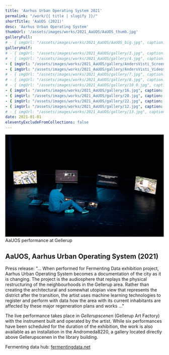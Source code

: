 ```yaml
---
title: 'Aarhus Urban Operating System 2021'
permalink: "/work/{{ title | slugify }}/"
shortTitle: 'AaUOS (2021)'
desc: 'Aarhus Urban Operating System'
thumbUrl: '/assets/images/works/2021_AaUOS/AaUOS_thumb.jpg'
galleryFull:
# - { imgUrl: "/assets/images/works/2021_AaUOS/AaUOS_big.jpg", caption: "" }
galleryHalf:
# - { imgUrl: "/assets/images/works/2021_AaUOS/gallery/3.jpg", caption: "" }
# - { imgUrl: "/assets/images/works/2021_AaUOS/gallery/4.jpg", caption: "" }
- { imgUrl: "/assets/images/works/2021_AaUOS/gallery/AndersVisti_Screenshot.jpg", caption: "" }
- { imgUrl: "/assets/images/works/2021_AaUOS/gallery/AndersVisti_Videostill.jpg", caption: "" }
# - { imgUrl: "/assets/images/works/2021_AaUOS/gallery/7.jpg", caption: "" }
# - { imgUrl: "/assets/images/works/2021_AaUOS/gallery/8.jpg", caption: "" }
# - { imgUrl: "/assets/images/works/2021_AaUOS/gallery/10_0.jpg", caption: "" }
- { imgUrl: "/assets/images/works/2021_AaUOS/gallery/16.jpg", caption: "" }
- { imgUrl: "/assets/images/works/2021_AaUOS/gallery/20.jpg", caption: "" }
- { imgUrl: "/assets/images/works/2021_AaUOS/gallery/22.jpg", caption: "" }
- { imgUrl: "/assets/images/works/2021_AaUOS/gallery/12.jpg", caption: "" }
# - { imgUrl: "/assets/images/works/2021_AaUOS/gallery/13.jpg", caption: "" }
date: 2021-01-01
eleventyExcludeFromCollections: false
---
```



<div class="Grid Grid--gutters Grid--full large-Grid--fit">
  <div class="Grid-cell">
    <img src='/assets/images/works/2021_AaUOS/AaUOS_big.jpg'/>
    <div class="caption">AaUOS performance at Gellerup</div>
  </div>
</div>

<div class="Grid Grid--gutters Grid--full large-Grid--fit">
  <div class="Grid-cell">
    <div class='headerGroup'>
      <h2>AaUOS, Aarhus Urban Operating System (2021)</h2>
      <!-- <h3>Fermenting Data, curated by Magda Tyzlik-Carver and Anders Visti</h3> -->
    </div>
  </div>
</div>

<div class="Grid Grid--gutters Grid--full large-Grid--fit">
  <div class="Grid-cell">
    <p>Press release: "... When performed for Fermenting Data exhibition project, Aarhus Urban Operating System becomes a documentation of the city as it is changing. The project is the audiosphere that replays the physical restructuring of the neighbourhoods in the Gellerup area. Rather than creating the architectural and somewhat utopian view that represents the district after the transition, the artist uses machine learning technologies to register and perform with data how the area with its current inhabitants are affected by these major regeneration plans and works ..."</p>
  </div>
  <div class="Grid-cell">
    <p>The live performance takes place in <em>Gellerupscenen</em> (Gellerup Art Factory) with the instrument built and operated by the artist. While six performances have been scheduled for the duration of the exhibition, the work is also available as an installation in the Andromeda8220, a gallery located directly above Gellerupscenen in the library building.</p>
    <p>Fermenting data hub: <a href="https://fermentingdata.net" target="_blank">fermentingdata.net</a></p>
  </div>
</div>